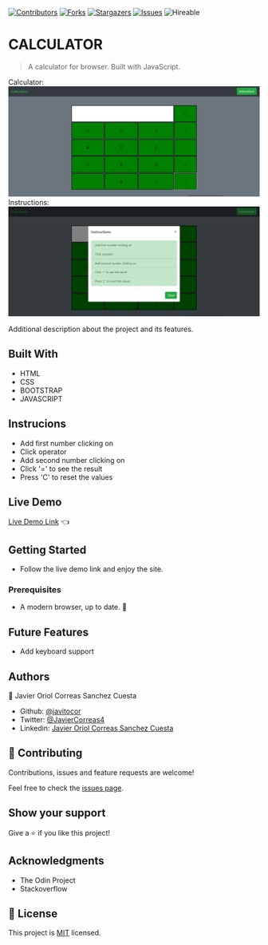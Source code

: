 <!--
*** Thanks for checking out this README Template. If you have a suggestion that would
*** make this better, please fork the repo and create a pull request or simply open
*** an issue with the tag "enhancement".
*** Thanks again! Now go create something AMAZING! :D
-->

<!-- PROJECT SHIELDS -->
<!--
*** I'm using markdown "reference style" links for readability.
*** Reference links are enclosed in brackets [ ] instead of parentheses ( ).
*** See the bottom of this document for the declaration of the reference variables
*** for contributors-url, forks-url, etc. This is an optional, concise syntax you may use.
*** https://www.markdownguide.org/basic-syntax/#reference-style-links
-->
[![Contributors][contributors-shield]][contributors-url]
[![Forks][forks-shield]][forks-url]
[![Stargazers][stars-shield]][stars-url]
[![Issues][issues-shield]][issues-url]
![Hireable](https://cdn.rawgit.com/hiendv/hireable/master/styles/default/yes.svg)

# CALCULATOR

> A calculator for browser. Built with JavaScript.

Calculator:
![screenshot](./assets/screenshot1.png)
Instructions:
![screenshot](./assets/screenshot2.png)

Additional description about the project and its features.

## Built With

- HTML
- CSS
- BOOTSTRAP
- JAVASCRIPT

## Instrucions

- Add first number clicking on
- Click operator
- Add second number clicking on
- Click '=' to see the result
- Press 'C' to reset the values

## Live Demo

[Live Demo Link]() :point_left:

## Getting Started
- Follow the live demo link and enjoy the site.

### Prerequisites

- A modern browser, up to date.  :muscle:

## Future Features

- Add keyboard support 

## Authors

👤 Javier Oriol Correas Sanchez Cuesta
- Github: [@javitocor](https://github.com/javitocor)
- Twitter: [@JavierCorreas4](https://twitter.com/JavierCorreas4)
- Linkedin: [Javier Oriol Correas Sanchez Cuesta](https://www.linkedin.com/in/javier-correas-sanchez-cuesta-15289482/)

## 🤝 Contributing

Contributions, issues and feature requests are welcome!

Feel free to check the [issues page](https://github.com/javitocor/Calculator-JS/issues).

## Show your support

Give a ⭐️ if you like this project!

## Acknowledgments

- The Odin Project
- Stackoverflow

## 📝 License

This project is [MIT](lic.url) licensed.

<!-- MARKDOWN LINKS & IMAGES -->
<!-- https://www.markdownguide.org/basic-syntax/#reference-style-links -->
[contributors-shield]: https://img.shields.io/github/contributors/javitocor/Calculator-JS.svg?style=flat-square
[contributors-url]: https://github.com/javitocor/Calculator-JS/graphs/contributors
[forks-shield]: https://img.shields.io/github/forks/javitocor/Calculator-JS.svg?style=flat-square
[forks-url]: https://github.com/javitocor/Calculator-JS/network/members
[stars-shield]: https://img.shields.io/github/stars/javitocor/Calculator-JS.svg?style=flat-square
[stars-url]: https://github.com/javitocor/Calculator-JS/stargazers
[issues-shield]: https://img.shields.io/github/issues/javitocor/Calculator-JS.svg?style=flat-square
[issues-url]: https://github.com/javitocor/Rock-Paper-Scissors-JS/issues
